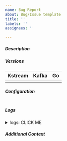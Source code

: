 ```yaml
---
name: Bug Report
about: Bug/Issue template
title: ''
labels: ''
assignees: ''

---
```


##### Description

<!-- A clear description of the bug and how to reproduce it. -->

##### Versions

<!-- Please specify real version numbers or git SHAs. -->

| Kstream | Kafka | Go  |
| ------ | ----- | --- |
|        |       |     |

##### Configuration

<!-- What configuration values are you using for KStream? -->

```go

```

##### Logs

<!-- If applicable, add logs from Kstream and/or Kafka to help explain your problem.
You can set `config.Logger` to a debug level to capture Kstream debug output. 

import (
	"github.com/tryfix/log"
)

config.Logger = log.StdLogger.NewLog(log.WithLevel(log.DEBUG))
-->

<details><summary>logs: CLICK ME</summary>
<p>

```

```

</p>
</details>

##### Additional Context

<!-- Add any other context about the problem here. -->
